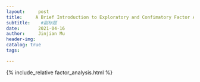 ```yaml
---
layout:     post   				    
title:     A Brief Introduction to Exploratory and Confimatory Factor Analysis in R				
subtitle:    #副标题
date:       2021-04-16 			
author:     Jinjian Mu				
header-img: 
catalog: true 						
tags:							

---
```




{% include_relative factor_analysis.html %}
